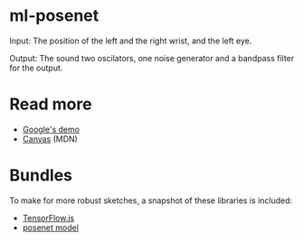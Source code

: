 # ml-posenet
Input:
The position of the left and the right wrist, and the left eye.

Output:
The sound two oscilators, one noise generator and a bandpass filter for the output.

# Read more

* [Google's demo](https://github.com/tensorflow/tfjs-models/tree/master/posenet)
* [Canvas](https://developer.mozilla.org/en-US/docs/Web/API/Canvas_API/Tutorial/) (MDN)

# Bundles

To make for more robust sketches, a snapshot of these libraries is included:

* [TensorFlow.js](https://cdn.jsdelivr.net/npm/@tensorflow/tfjs)
* [posenet model](https://cdn.jsdelivr.net/npm/@tensorflow-models/posenet)

